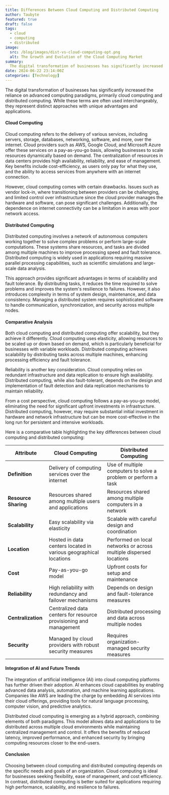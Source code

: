 ```yaml
---
title: Differences Between Cloud Computing and Distributed Computing
author: Taubyte
featured: true
draft: false
tags:
  - cloud
  - computing
  - distributed
image:
  src: /blog/images/dist-vs-cloud-computing-opt.png
  alt: The Growth and Evolution of the Cloud Computing Market
summary:
  The digital transformation of businesses has significantly increased reliance on advanced computing paradigms, primarily cloud computing and distributed computing. Cloud computing offers scalable, on-demand access to computing resources over the internet, managed centrally by providers like AWS and Google Cloud. In contrast, distributed computing involves a network of interconnected computers working collaboratively to solve complex problems, enhancing fault tolerance and processing speed. While cloud computing excels in flexibility and cost-efficiency with a pay-as-you-go model, distributed computing provides superior performance for parallel processing tasks. The integration of AI into cloud platforms further enhances capabilities, driving innovation and efficiency in various applications.
date: 2024-06-22 23:14:00Z
categories: [Technology]
---
```



The digital transformation of businesses has significantly increased the reliance on advanced computing paradigms, primarily cloud computing and distributed computing. While these terms are often used interchangeably, they represent distinct approaches with unique advantages and applications.

#### Cloud Computing

Cloud computing refers to the delivery of various services, including servers, storage, databases, networking, software, and more, over the internet. Cloud providers such as AWS, Google Cloud, and Microsoft Azure offer these services on a pay-as-you-go basis, allowing businesses to scale resources dynamically based on demand. The centralization of resources in data centers provides high availability, reliability, and ease of management. Key benefits include cost-efficiency, as users only pay for what they use, and the ability to access services from anywhere with an internet connection.

However, cloud computing comes with certain drawbacks. Issues such as vendor lock-in, where transitioning between providers can be challenging, and limited control over infrastructure since the cloud provider manages the hardware and software, can pose significant challenges. Additionally, the dependence on internet connectivity can be a limitation in areas with poor network access.

#### Distributed Computing

Distributed computing involves a network of autonomous computers working together to solve complex problems or perform large-scale computations. These systems share resources, and tasks are divided among multiple machines to improve processing speed and fault tolerance. Distributed computing is widely used in applications requiring massive parallel processing capabilities, such as scientific simulations and large-scale data analysis.

This approach provides significant advantages in terms of scalability and fault tolerance. By distributing tasks, it reduces the time required to solve problems and improves the system's resilience to failures. However, it also introduces complexity in terms of system design, maintenance, and data consistency. Managing a distributed system requires sophisticated software to handle communication, synchronization, and security across multiple nodes.

#### Comparative Analysis

Both cloud computing and distributed computing offer scalability, but they achieve it differently. Cloud computing uses elasticity, allowing resources to be scaled up or down based on demand, which is particularly beneficial for businesses with variable workloads. Distributed computing achieves scalability by distributing tasks across multiple machines, enhancing processing efficiency and fault tolerance.

Reliability is another key consideration. Cloud computing relies on redundant infrastructure and data replication to ensure high availability. Distributed computing, while also fault-tolerant, depends on the design and implementation of fault detection and data replication mechanisms to maintain reliability.

From a cost perspective, cloud computing follows a pay-as-you-go model, eliminating the need for significant upfront investments in infrastructure. Distributed computing, however, may require substantial initial investment in hardware and network infrastructure but can be more cost-effective in the long run for persistent and intensive workloads.

Here is a comparative table highlighting the key differences between cloud computing and distributed computing:

| Attribute            | Cloud Computing                                                     | Distributed Computing                                                |
|----------------------|----------------------------------------------------------------------|----------------------------------------------------------------------|
| **Definition**       | Delivery of computing services over the internet                    | Use of multiple computers to solve a problem or perform a task       |
| **Resource Sharing** | Resources shared among multiple users and applications             | Resources shared among multiple computers in a network               |
| **Scalability**      | Easy scalability via elasticity                                     | Scalable with careful design and coordination                        |
| **Location**         | Hosted in data centers located in various geographical locations    | Performed on local networks or across multiple dispersed locations   |
| **Cost**             | Pay-as-you-go model                                                 | Upfront costs for setup and maintenance                              |
| **Reliability**      | High reliability with redundancy and failover mechanisms            | Depends on design and fault-tolerance measures                       |
| **Centralization**   | Centralized data centers for resource provisioning and management   | Distributed processing and data across multiple nodes                |
| **Security**         | Managed by cloud providers with robust security measures            | Requires organization-managed security measures                      |

#### Integration of AI and Future Trends

The integration of artificial intelligence (AI) into cloud computing platforms has further driven their adoption. AI enhances cloud capabilities by enabling advanced data analysis, automation, and machine learning applications. Companies like AWS are leading the charge by embedding AI services into their cloud offerings, providing tools for natural language processing, computer vision, and predictive analytics.

Distributed cloud computing is emerging as a hybrid approach, combining elements of both paradigms. This model allows data and applications to be distributed across multiple cloud environments while maintaining centralized management and control. It offers the benefits of reduced latency, improved performance, and enhanced security by bringing computing resources closer to the end-users.

#### Conclusion

Choosing between cloud computing and distributed computing depends on the specific needs and goals of an organization. Cloud computing is ideal for businesses seeking flexibility, ease of management, and cost efficiency. In contrast, distributed computing is better suited for applications requiring high performance, scalability, and resilience to failures.

